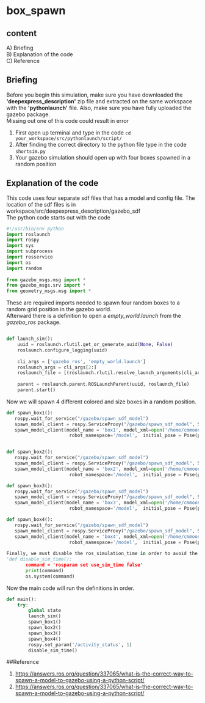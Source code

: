 # box_spawn   
## content   
A) Briefing   
B) Explanation of the code   
C) Reference   
## Briefing    
Before you begin this simulation, make sure you have downloaded the **'deepexpress_description'** zip file and extracted on the same workspace with the **'pythonlaunch'** file. Also, make sure you have fully uploaded the gazebo package.    
Missing out one of this code could result in error   
   
1. First open up terminal and type in the code   ```cd your_workspace/src/pythonlaunch/script/```   
2. After finding the correct directory to the python file type in the code ```shortsim.py```   
3. Your gazebo simulation should open up with four boxes spawned in a random position   

## Explanation of the code   
This code uses four separate sdf files that has a model and config file. The location of the sdf files is in workspace/src/deepexpress_description/gazebo_sdf   
The python code starts out with the code   

```python
#!/usr/bin/env python   
import roslaunch   
import rospy   
import sys   
import subprocess    
import rosservice   
import os   
import random   
   
from gazebo_msgs.msg import *   
from gazebo_msgs.srv import *   
from geometry_msgs.msg import *
```       

These are required imports needed to spawn four random boxes to a random grid position in the gazebo world.   
Afterward there is a definition to open a *empty_world.launch* from the *gazebo_ros* package.   

```python

def launch_sim():   
    uuid = roslaunch.rlutil.get_or_generate_uuid(None, False)   
    roslaunch.configure_logging(uuid)   
   
    cli_args = ['gazebo_ros', 'empty_world.launch']   
    roslaunch_args = cli_args[2:]   
    roslaunch_file = [(roslaunch.rlutil.resolve_launch_arguments(cli_args)[0],roslaunch_args)]   
   
    parent = roslaunch.parent.ROSLaunchParent(uuid, roslaunch_file)   
    parent.start()
```   
       
 Now we will spawn 4 different colored and size boxes in a random position.   
 
 ```python
 def spawn_box1():
    rospy.wait_for_service("/gazebo/spawn_sdf_model")
    spawn_model_client = rospy.ServiceProxy("/gazebo/spawn_sdf_model", SpawnModel)
    spawn_model_client(model_name = 'box1', model_xml=open('/home/cmmoon98/workspace/src/deepexpress_description/gazebo_sdf/box1/model.sdf','r').read(),
                        robot_namespace='/model',  initial_pose = Pose(position = Point(random.uniform(-8.0, 8.0),random.uniform(-8.0, 8.0),0),orientation=Quaternion(0,0,0,random.uniform(0, 3.14))), reference_frame='world')


def spawn_box2():
    rospy.wait_for_service("/gazebo/spawn_sdf_model")
    spawn_model_client = rospy.ServiceProxy("/gazebo/spawn_sdf_model", SpawnModel)
    spawn_model_client(model_name = 'box2', model_xml=open('/home/cmmoon98/workspace/src/deepexpress_description/gazebo_sdf/box2/model.sdf','r').read(),
                        robot_namespace='/model',  initial_pose = Pose(position = Point(random.uniform(-8.0, 8.0),random.uniform(-8.0, 8.0),0),orientation=Quaternion(0,0,0,random.uniform(0, 3.14))), reference_frame='world')

def spawn_box3():
    rospy.wait_for_service("/gazebo/spawn_sdf_model")
    spawn_model_client = rospy.ServiceProxy("/gazebo/spawn_sdf_model", SpawnModel)
    spawn_model_client(model_name = 'box3', model_xml=open('/home/cmmoon98/workspace/src/deepexpress_description/gazebo_sdf/box3/model.sdf','r').read(),
                        robot_namespace='/model',  initial_pose = Pose(position = Point(random.uniform(-8.0, 8.0),random.uniform(-8.0, 8.0),0),orientation=Quaternion(0,0,0,random.uniform(0, 3.14))), reference_frame='world')

def spawn_box4():
    rospy.wait_for_service("/gazebo/spawn_sdf_model")
    spawn_model_client = rospy.ServiceProxy("/gazebo/spawn_sdf_model", SpawnModel)
    spawn_model_client(model_name = 'box4', model_xml=open('/home/cmmoon98/workspace/src/deepexpress_description/gazebo_sdf/box4/model.sdf','r').read(),
                        robot_namespace='/model',  initial_pose = Pose(position = Point(random.uniform(-8.0, 8.0),random.uniform(-8.0, 8.0),0),orientation=Quaternion(0,0,0,random.uniform(0, 3.14))), reference_frame='world')'   
                        
Finally, we must disable the ros_simulation_time in order to avoid the ROS simulation time colliding with the gazebo/clock.   
'def disable_sim_time():
        command = 'rosparam set use_sim_time false'
        print(command)
        os.system(command)
```   
        
   
Now the main code will run the definitions in order.   
```python
def main():
    try:
        global state
        launch_sim()
        spawn_box1()
        spawn_box2()
        spawn_box3()
        spawn_box4()
        rospy.set_param('/activity_status', 1)
        disable_sim_time()
   ```   
##Reference   
1) https://answers.ros.org/question/337065/what-is-the-correct-way-to-spawn-a-model-to-gazebo-using-a-python-script/
2) https://answers.ros.org/question/337065/what-is-the-correct-way-to-spawn-a-model-to-gazebo-using-a-python-script/

